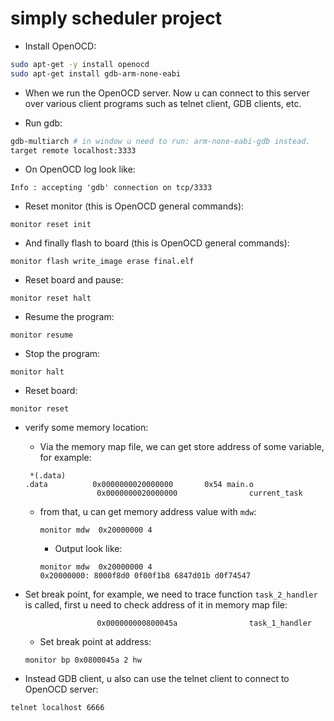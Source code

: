 # simply scheduler project

- Install OpenOCD:

```bash
sudo apt-get -y install openocd
sudo apt-get install gdb-arm-none-eabi
```

- When we run the OpenOCD server. Now u can connect to this server over various client programs such as telnet client, GDB clients, etc.

- Run gdb:

```bash
gdb-multiarch # in window u need to run: arm-none-eabi-gdb instead.
target remote localhost:3333
```

- On OpenOCD log look like:

```text
Info : accepting 'gdb' connection on tcp/3333
```

- Reset monitor (this is OpenOCD general commands):

```gdb
monitor reset init
```

- And finally flash to board (this is OpenOCD general commands):

```gdb
monitor flash write_image erase final.elf
```

- Reset board and pause:

```gdb
monitor reset halt
```

- Resume the program:

```gdb
monitor resume
```

- Stop the program:

```gdb
monitor halt
```

- Reset board:

```gdb
monitor reset
```

- verify some memory location:
  - Via the memory map file, we can get store address of some variable, for example:

  ```text
   *(.data)
  .data          0x0000000020000000       0x54 main.o
                  0x0000000020000000                current_task
  ```

  - from that, u can get memory address value with `mdw`:

    ```gdb
    monitor mdw  0x20000000 4
    ```

    - Output look like:

    ```text
    monitor mdw  0x20000000 4
    0x20000000: 8000f8d0 0f00f1b8 6847d01b d0f74547
    ```

- Set break point, for example, we need to trace function `task_2_handler` is called, first u need to check address of it in memory map file:

  ```text
                  0x000000000800045a                task_1_handler
  ```

  - Set break point at address:

  ```gdb
  monitor bp 0x0800045a 2 hw
  ```

- Instead GDB client, u also can use the telnet client to connect to OpenOCD server:

```bash
telnet localhost 6666
```
